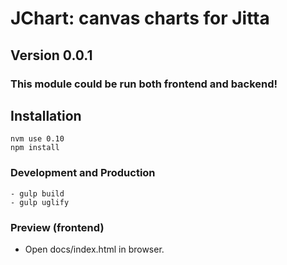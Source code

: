 # JChart: canvas charts for Jitta

## Version 0.0.1

### This module could be run both frontend and backend!

## Installation
```
nvm use 0.10
npm install
```

### Development and Production
```
- gulp build
- gulp uglify
```

### Preview (frontend)
- Open docs/index.html in browser.